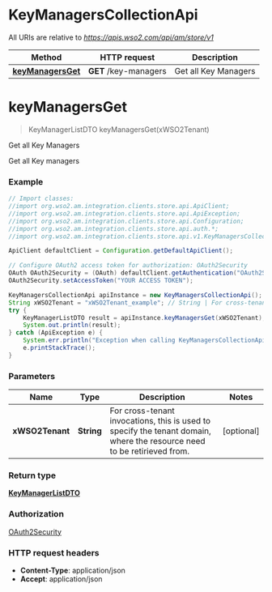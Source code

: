 # KeyManagersCollectionApi

All URIs are relative to *https://apis.wso2.com/api/am/store/v1*

Method | HTTP request | Description
------------- | ------------- | -------------
[**keyManagersGet**](KeyManagersCollectionApi.md#keyManagersGet) | **GET** /key-managers | Get all Key Managers


<a name="keyManagersGet"></a>
# **keyManagersGet**
> KeyManagerListDTO keyManagersGet(xWSO2Tenant)

Get all Key Managers

Get all Key managers 

### Example
```java
// Import classes:
//import org.wso2.am.integration.clients.store.api.ApiClient;
//import org.wso2.am.integration.clients.store.api.ApiException;
//import org.wso2.am.integration.clients.store.api.Configuration;
//import org.wso2.am.integration.clients.store.api.auth.*;
//import org.wso2.am.integration.clients.store.api.v1.KeyManagersCollectionApi;

ApiClient defaultClient = Configuration.getDefaultApiClient();

// Configure OAuth2 access token for authorization: OAuth2Security
OAuth OAuth2Security = (OAuth) defaultClient.getAuthentication("OAuth2Security");
OAuth2Security.setAccessToken("YOUR ACCESS TOKEN");

KeyManagersCollectionApi apiInstance = new KeyManagersCollectionApi();
String xWSO2Tenant = "xWSO2Tenant_example"; // String | For cross-tenant invocations, this is used to specify the tenant domain, where the resource need to be   retirieved from. 
try {
    KeyManagerListDTO result = apiInstance.keyManagersGet(xWSO2Tenant);
    System.out.println(result);
} catch (ApiException e) {
    System.err.println("Exception when calling KeyManagersCollectionApi#keyManagersGet");
    e.printStackTrace();
}
```

### Parameters

Name | Type | Description  | Notes
------------- | ------------- | ------------- | -------------
 **xWSO2Tenant** | **String**| For cross-tenant invocations, this is used to specify the tenant domain, where the resource need to be   retirieved from.  | [optional]

### Return type

[**KeyManagerListDTO**](KeyManagerListDTO.md)

### Authorization

[OAuth2Security](../README.md#OAuth2Security)

### HTTP request headers

 - **Content-Type**: application/json
 - **Accept**: application/json

